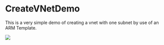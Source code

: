 
# CreateVNetDemo

This is a very simple demo of creating a vnet with one subnet by use of an ARM Template.

<a href="https://ms.portal.azure.com/#create/Microsoft.Template/uri/https%3A%2F%2Fraw.githubusercontent.com%2Fnikkh%2FCreateVNetDemo%2Fmaster%2FCreateVNetDemo%2Fazuredeploy.json" target="_blank">
    <img src="http://azuredeploy.net/deploybutton.png"/>
</a>

